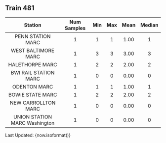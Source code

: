 ## Train 481

| Station | Num Samples | Min | Max | Mean | Median |
| :-----: | :---------: | :-: | :-: | :--: | :----: |
| PENN STATION MARC | 1 | 1 | 1 | 1.00 | 1 |
| WEST BALTIMORE MARC | 1 | 3 | 3 | 3.00 | 3 |
| HALETHORPE MARC | 1 | 2 | 2 | 2.00 | 2 |
| BWI RAIL STATION MARC | 1 | 0 | 0 | 0.00 | 0 |
| ODENTON MARC | 1 | 1 | 1 | 1.00 | 1 |
| BOWIE STATE MARC | 1 | 2 | 2 | 2.00 | 2 |
| NEW CARROLLTON MARC | 1 | 0 | 0 | 0.00 | 0 |
| UNION STATION MARC Washington | 1 | 0 | 0 | 0.00 | 0 |


Last Updated: {now.isoformat()}